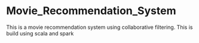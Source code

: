 # Movie_Recommendation_System
This is a movie recommendation system using collaborative filtering. This is build using scala and spark
